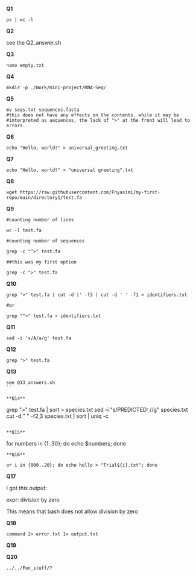 **Q1**
```
ps | wc -l

```

**Q2**

see the Q2_answer.sh

**Q3**
```
nano empty.txt
```

**Q4**
```
mkdir -p ./Work/mini-project/RNA-Seq/
```

**Q5**

```
mv seqs.txt sequences.fasta
#this does not have any effects on the contents. while it may be
#interpreted as aequences, the lack of ">" at the front will lead to errors.

```

**Q6**

```
echo "Hello, world!" > universal_greeting.txt

```

**Q7**

```
echo "Hello, world!" > "universal greeting".txt
```

**Q8**
```
wget https://raw.githubusercontent.com/Fnyasimi/my-first-repo/main/directory1/test.fa
```

**Q9**
```
#counting number of lines

wc -l test.fa

#counting number of sequences

grep -c "^>" test.fa

##this was my first option 

grep -c ">" test.fa
```

**Q10**

```
grep ">" test.fa | cut -d'|' -f3 | cut -d ' ' -f1 > identifiers.txt

#or

grep "^>" test.fa > identifiers.txt 

```
**Q11**

```
sed -i 's/A/a/g' test.fa
```

**Q12**
```
grep ">" test.fa
```

**Q13**
```
see Q13_answers.sh
``

**Q14**
```
grep ">" test.fa | sort > species.txt
sed -i "s/PREDICTED: //g" species.txt 
cut -d " " -f2,3 species.txt | sort | uniq -c
```

**Q15**

```
for numbers in {1..30}; do echo $numbers; done
```
**Q16**

or i in {000..20}; do echo hello > "Trial${i}.txt"; done
```

**Q17**

I got this output:

expr: division by zero

This means that bash does not allow division by zero

**Q18**

```
command 2> error.txt 1> output.txt

```

**Q19**

**Q20**

```
../../Fun_stuff/?

```
